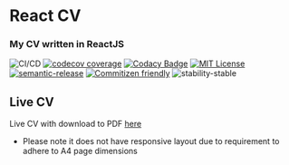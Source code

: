 # React CV

### My CV written in ReactJS
![CI/CD](https://github.com/crisboarna/react-cv/workflows/CI/CD/badge.svg)
[![codecov coverage](https://img.shields.io/codecov/c/github/crisboarna/react-cv.svg)](https://codecov.io/gh/crisboarna/react-cv)
[![Codacy Badge](https://api.codacy.com/project/badge/Grade/8d87ae38dea34aa09d0daa0ab81b81cd)](https://www.codacy.com/app/crisboarna/react-cv)
[![MIT License](https://img.shields.io/github/license/crisboarna/react-cv.svg)](http://opensource.org/licenses/MIT)
[![semantic-release](https://img.shields.io/badge/%20%20%F0%9F%93%A6%F0%9F%9A%80-semantic--release-e10079.svg?style=flat-square)](https://github.com/semantic-release/semantic-release)
[![Commitizen friendly](https://img.shields.io/badge/commitizen-friendly-brightgreen.svg?style=flat-square)](http://commitizen.github.io/cz-cli/)
![stability-stable](https://img.shields.io/badge/stability-stable-green.svg)

## Live CV
Live CV with download to PDF [here](https://crisboarna.github.io/react-cv)
* Please note it does not have responsive layout due to requirement to adhere to A4 page dimensions